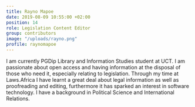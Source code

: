 ```yaml
---
title: Rayno Mapoe
date: 2019-08-09 10:55:00 +02:00
position: 14
role: Legislation Content Editor
group: contributors
image: "/uploads/rayno.png"
profile: raynomapoe
---
```


I am currently PGDip Library and Information Studies student at UCT. I am passionate about open access and having information at the disposal of those who need it, especially relating to legislation. Through my time at Laws.Africa I have learnt a great deal about legal information as well as proofreading and editing, furthermore it has sparked an interest in software technology. I have a background in Political Science and International Relations.